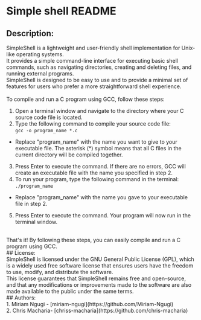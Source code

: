 # Simple shell README<br>
## Description:<br> 
SimpleShell is a lightweight and user-friendly shell implementation for Unix-like operating systems. <br>
It provides a simple command-line interface for executing basic shell commands, such as navigating directories, creating and deleting files, and running external programs.<br>
SimpleShell is designed to be easy to use and to provide a minimal set of features for users who prefer a more straightforward shell experience.<br>
<br>
To compile and run a C program using GCC, follow these steps:
<br>
1. Open a terminal window and navigate to the directory where your C source code file is located.<br>
2. Type the following command to compile your source code file:<br>
`gcc -o program_name *.c`<br>
* Replace "program_name" with the name you want to give to your executable file. The asterisk (*) symbol means that all C files in the current directory will be compiled together.<br>
3. Press Enter to execute the command. If there are no errors, GCC will create an executable file with the name you specified in step 2.<br>
4. To run your program, type the following command in the terminal:<br>
`./program_name`<br>
* Replace "program_name" with the name you gave to your executable file in step 2.<br>
5. Press Enter to execute the command. Your program will now run in the terminal window.<br>
<br>
That's it! By following these steps, you can easily compile and run a C program using GCC.<br>
## License:<br>
SimpleShell is licensed under the GNU General Public License (GPL), which is a widely used free software license that ensures users have the freedom to use, modify, and distribute the software.<br>
This license guarantees that SimpleShell remains free and open-source, and that any modifications or improvements made to the software are also made available to the public under the same terms.<br>
## Authors:<br>
1. Miriam Ngugi - [miriam-ngugi](https://github.com/Miriam-Ngugi)<br>
2. Chris Macharia- [chriss-macharia](https://github.com/chris-macharia)
